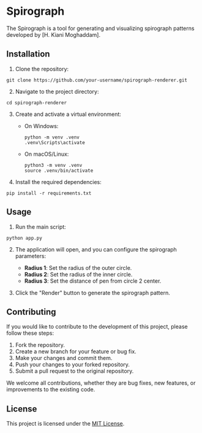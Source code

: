 
# Spirograph

The Spirograph is a tool for generating and visualizing spirograph patterns developed by [H. Kiani Moghaddam].

## Installation

1. Clone the repository:

```
git clone https://github.com/your-username/spirograph-renderer.git
```

2. Navigate to the project directory:

```
cd spirograph-renderer
```

3. Create and activate a virtual environment:

   - On Windows:
     ```
     python -m venv .venv
     .venv\Scripts\activate
     ```
   - On macOS/Linux:
     ```
     python3 -m venv .venv
     source .venv/bin/activate
     ```

4. Install the required dependencies:

```
pip install -r requirements.txt
```

## Usage

1. Run the main script:

```
python app.py
```

2. The application will open, and you can configure the spirograph parameters:
   - **Radius 1**: Set the radius of the outer circle.
   - **Radius 2**: Set the radius of the inner circle.
   - **Radius 3**: Set the distance of pen from circle 2 center.

3. Click the "Render" button to generate the spirograph pattern.

## Contributing

If you would like to contribute to the development of this project, please follow these steps:

1. Fork the repository.
2. Create a new branch for your feature or bug fix.
3. Make your changes and commit them.
4. Push your changes to your forked repository.
5. Submit a pull request to the original repository.

We welcome all contributions, whether they are bug fixes, new features, or improvements to the existing code.

## License

This project is licensed under the [MIT License](LICENSE).
